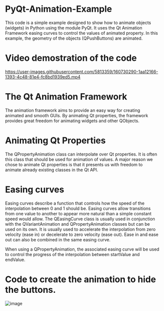 # PyQt-Animation-Example
This code is a simple example designed to show how to animate objects (widgets) in Python using the module PyQt.
It uses the Qt Animation Framework easing curves to control the values of animated property. In this
example, the geometry of the objects (QPushButtons) are animated.

# Video demostration of the code
https://user-images.githubusercontent.com/5813359/160730290-1aa12166-1393-4c48-81e4-fc8bd1939ed5.mp4

# The Qt Animation Framework 
The animation framework aims to provide an easy way for creating animated and smooth GUIs. 
By animating Qt properties, the framework provides great freedom for animating widgets and other QObjects. 

# Animating Qt Properties
The QPropertyAnimation class can interpolate over Qt properties. It is often this class that should be used 
for animation of values.
A major reason we chose to animate Qt properties is that it presents us with freedom to animate already 
existing classes in the Qt API. 

# Easing curves
Easing curves describe a function that controls how the speed of the interpolation between 0 and 1 should be. 
Easing curves allow transitions from one value to another to appear more natural than a simple constant speed 
would allow. The QEasingCurve class is usually used in conjunction with the QVariantAnimation and 
QPropertyAnimation classes but can be used on its own. It is usually used to accelerate the interpolation from 
zero velocity (ease in) or decelerate to zero velocity (ease out). Ease in and ease out can also be combined 
in the same easing curve.

When using a QPropertyAnimation, the associated easing curve will be used to control the progress of the 
interpolation between startValue and endValue.

# Code to create the animation to hide the buttons.
![image](https://user-images.githubusercontent.com/5813359/160732708-003bdbd8-a0aa-4dc8-84da-ce05dbc87a4b.png)
